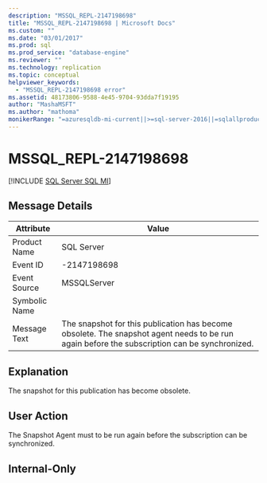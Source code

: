 ```yaml
---
description: "MSSQL_REPL-2147198698"
title: "MSSQL_REPL-2147198698 | Microsoft Docs"
ms.custom: ""
ms.date: "03/01/2017"
ms.prod: sql
ms.prod_service: "database-engine"
ms.reviewer: ""
ms.technology: replication
ms.topic: conceptual
helpviewer_keywords: 
  - "MSSQL_REPL-2147198698 error"
ms.assetid: 48173806-9588-4e45-9704-93dda7f19195
author: "MashaMSFT"
ms.author: "mathoma"
monikerRange: "=azuresqldb-mi-current||>=sql-server-2016||=sqlallproducts-allversions"
---
```

# MSSQL_REPL-2147198698
[!INCLUDE [SQL Server SQL MI](../../includes/applies-to-version/sql-asdbmi.md)]
    
## Message Details  
  
|Attribute|Value|  
|-|-|  
|Product Name|SQL Server|  
|Event ID|-2147198698|  
|Event Source|MSSQLServer|  
|Symbolic Name||  
|Message Text|The snapshot for this publication has become obsolete. The snapshot agent needs to be run again before the subscription can be synchronized.|  
  
## Explanation  
 The snapshot for this publication has become obsolete.  
  
## User Action  
 The Snapshot Agent must to be run again before the subscription can be synchronized.  
  
## Internal-Only  
  
